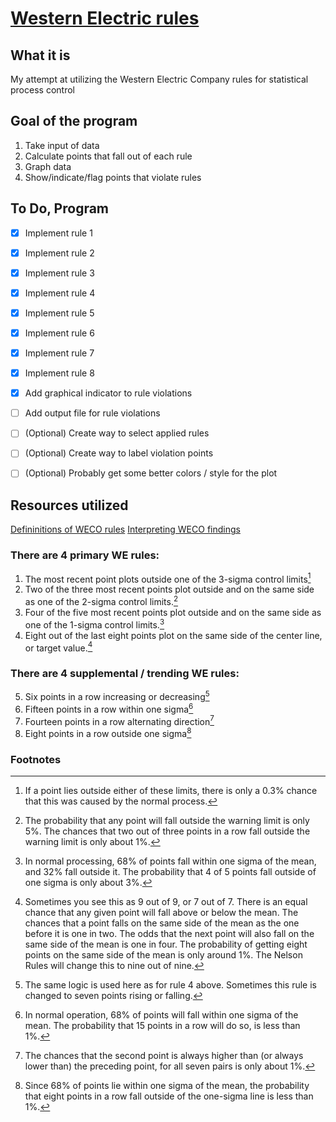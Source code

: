 # [Western Electric rules](https://www.wikiwand.com/en/Western_Electric_rules)

## What it is
My attempt at utilizing the Western Electric Company rules for statistical process control


## Goal of the program

1. Take input of data
2. Calculate points that fall out of each rule
3. Graph data
4. Show/indicate/flag points that violate rules

## To Do, Program
- [x] Implement rule 1
- [x] Implement rule 2
- [x] Implement rule 3
- [x] Implement rule 4
- [x] Implement rule 5
- [x] Implement rule 6
- [x] Implement rule 7
- [x] Implement rule 8
- [x] Add graphical indicator to rule violations
- [ ] Add output file for rule violations
- [ ] \(Optional) Create way to select applied rules
- [ ] \(Optional) Create way to label violation points
- [ ] \(Optional) Probably get some better colors / style for the plot


## Resources utilized
[Defininitions of WECO rules](https://quinn-curtis.com//index.php/spcnamedrulesets/)
[Interpreting WECO findings](https://www.spcforexcel.com/knowledge/control-chart-basics/control-chart-rules-interpretation)
<!--[Format Guideline](https://docs.github.com/en/github/writing-on-github/getting-started-with-writing-and-formatting-on-github/basic-writing-and-formatting-syntax)-->

### There are 4 primary WE rules:
1. The most recent point plots outside one of the 3-sigma control limits[^1]
2. Two of the three most recent points plot outside and on the same side as one of the 2-sigma control limits.[^2]
3. Four of the five most recent points plot outside and on the same side as one of the 1-sigma control limits.[^3]
4. Eight out of the last eight points plot on the same side of the center line, or target value.[^4]

### There are 4 supplemental / trending WE rules:
5. Six points in a row increasing or decreasing[^5]
6. Fifteen points in a row within one sigma[^6]
7. Fourteen points in a row alternating direction[^7]
8. Eight points in a row outside one sigma[^8]


### Footnotes
[^1]: If a point lies outside either of these limits, there is only a 0.3% chance that this was caused by the normal process.
[^2]: The probability that any point will fall outside the warning limit is only 5%. The chances that two out of three points in a row fall outside the warning limit is only about 1%.
[^3]: In normal processing, 68% of points fall within one sigma of the mean, and 32% fall outside it. The probability that 4 of 5 points fall outside of one sigma is only about 3%.
[^4]: Sometimes you see this as 9 out of 9, or 7 out of 7. There is an equal chance that any given point will fall above or below the mean. The chances that a point falls on the same side of the mean as the one before it is one in two. The odds that the next point will also fall on the same side of the mean is one in four. The probability of getting eight points on the same side of the mean is only around 1%. The Nelson Rules will change this to nine out of nine.
[^5]: The same logic is used here as for rule 4 above. Sometimes this rule is changed to seven points rising or falling.
[^6]: In normal operation, 68% of points will fall within one sigma of the mean. The probability that 15 points in a row will do so, is less than 1%.
[^7]: The chances that the second point is always higher than (or always lower than) the preceding point, for all seven pairs is only about 1%.
[^8]: Since 68% of points lie within one sigma of the mean, the probability that eight points in a row fall outside of the one-sigma line is less than 1%.
